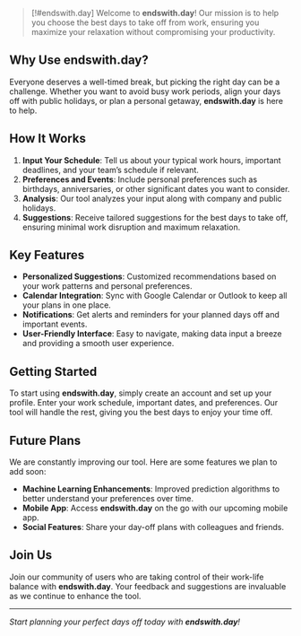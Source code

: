 > [!#endswith.day]
> Welcome to **endswith.day**! Our mission is to help you choose the best days to take off from work, ensuring you maximize your relaxation without compromising your productivity.

## Why Use endswith.day?

Everyone deserves a well-timed break, but picking the right day can be a challenge. Whether you want to avoid busy work periods, align your days off with public holidays, or plan a personal getaway, **endswith.day** is here to help.

## How It Works

1. **Input Your Schedule**: Tell us about your typical work hours, important deadlines, and your team’s schedule if relevant.
2. **Preferences and Events**: Include personal preferences such as birthdays, anniversaries, or other significant dates you want to consider.
3. **Analysis**: Our tool analyzes your input along with company and public holidays.
4. **Suggestions**: Receive tailored suggestions for the best days to take off, ensuring minimal work disruption and maximum relaxation.

## Key Features

- **Personalized Suggestions**: Customized recommendations based on your work patterns and personal preferences.
- **Calendar Integration**: Sync with Google Calendar or Outlook to keep all your plans in one place.
- **Notifications**: Get alerts and reminders for your planned days off and important events.
- **User-Friendly Interface**: Easy to navigate, making data input a breeze and providing a smooth user experience.

## Getting Started

To start using **endswith.day**, simply create an account and set up your profile. Enter your work schedule, important dates, and preferences. Our tool will handle the rest, giving you the best days to enjoy your time off.

## Future Plans

We are constantly improving our tool. Here are some features we plan to add soon:
- **Machine Learning Enhancements**: Improved prediction algorithms to better understand your preferences over time.
- **Mobile App**: Access **endswith.day** on the go with our upcoming mobile app.
- **Social Features**: Share your day-off plans with colleagues and friends.

## Join Us

Join our community of users who are taking control of their work-life balance with **endswith.day**. Your feedback and suggestions are invaluable as we continue to enhance the tool.

---

*Start planning your perfect days off today with **endswith.day**!*

